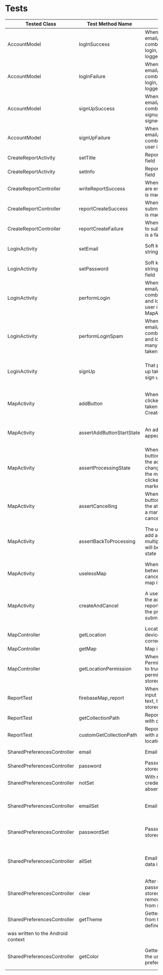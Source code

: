 # Tests

| Tested Class | Test Method Name | Testing | Pass Criteria|
|--------------|------------------|---------|----------------|
| AccountModel | logInSuccess | When correct email/password combo is entered to login, a user is logged in | login task returns success | 
| AccountModel | logInFailure | When incorrect email/password combo is entered to login, a user is not logged in | login task returns failure | 
| AccountModel | signUpSuccess | When new email/password combo is entered to signup a user is signed up | signUp task returns success | 
| AccountModel | signUpFailure | When invalid email/password combo is entered, a user is not signed up | signUp task returns failure | 
| CreateReportActivity | setTitle | Report has a title field | A report has a title |
| CreateReportActivity | setInfo | Report has an info field | A report has info text |
| CreateReportController | writeReportSuccess | When report fields are entered, a report is made | createResult task returns success | 
| CreateReportController | reportCreateSuccess | When a report is submitted, a report is made | A report result returns success | 
| CreateReportController | reportCreateFailure | When a report fails to submit, the result is a failure | When a report fails to submit, the result is a failure |
| LoginActivity | setEmail | Soft keyboard inputs string into email field | Text displayed is the same as the text input |
| LoginActivity | setPassword | Soft keyboard inputs string into password field | Text displayed is the same as the text input |
| LoginActivity | performLogin | When correct email/password combo is entered and login is pressed, user is taken to MapActivity | After button is clicked, MapActivity is the newly displayed screen |
| LoginActivity | performLoginSpam | When correct email/password combo is entered and login is pressed many times, user is taken to MapActivity | After button is clicked several times, MapActivity is the newly displayed screen |
| LoginActivity | signUp | That pressing sign up takes you to the sign up page | After pressing the sign up button an Intent to SignUpActivity is triggered. |
| MapActivity | addButton | When add button is clicked, user is taken to CreateReportActivity | After button is clicked, CreateReportActivity is the newly displayed screen | 
| MapActivity | assertAddButtonStartState | An add button appears | The add button is displayed with the text ADD and the + symbol |
| MapActivity | assertProcessingState | When the add button is pressed, the add button changes state and the map can now be clicked to place a marker | The add button is transformed into a Cancel button |
| MapActivity | assertCancelling | When the cancel button is pressed, the attempt to make a marker is cancelled | The cancel button returns to an add button and regular map interactivity resumes |
| MapActivity | assertBackToProcessing | The user can click add and cancel multiple times and it will be in the right state | When the add button is pressed, cancelled, and then add button is clicked again, the add state is the current state |
| MapActivity | uselessMap | When toggling between add and cancel states, the map is still there | The map is present | 
| MapActivity | createAndCancel | A user can cancel the act of creating a report at any point in the process before submit | Clicking add to add a marker and then clicking the back button returns the state back to the original state |
| MapController | getLocation | Location of the device is accessed correctly | location matches actual location |
| MapController | getMap | Map is present | Map is displayed |
| MapController | getLocationPermission | When Locations Permissions are set to true, location permissions are stored as true | Location permissions are true |
| ReportTest | firebaseMap_report | When fields are input with dummy text, the text is stored in a report | Report fields match input |
| ReportTest | getCollectionPath | Report is matched with current location | Report matches location |
| ReportTest | customGetCollectionPath | Report is matched with a custom location | Report matches custom location |
| SharedPreferencesController | email | Email data is stored | Stored data matches input | 
| SharedPreferencesController | password | Password data is stored | Stored data matches input | 
| SharedPreferencesController | notSet | With no input, login credentials are absent | No login credentials present |
| SharedPreferencesController | emailSet | Email data is stored | The email that is stored and received matches what was input | 
| SharedPreferencesController | passwordSet | Password data is stored | The password that is stored and received matches what was input | 
| SharedPreferencesController | allSet | Email and password data is stored | The email and password that are stored and received match what was input | 
| SharedPreferencesController | clear | After email and password are stored, clear method removes credentials from storage | No login credentials present | 
| SharedPreferencesController | getTheme | Getter for theme from the user defined preferences | Returns the same theme that 
was written to the Android context | 
| SharedPreferencesController | getColor | Getter for color from the user defined preferences | Returns the same color that was written to the Android context | 
